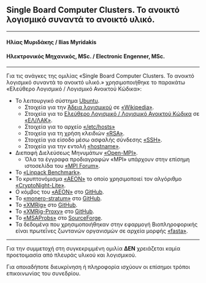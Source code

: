 ## **Single Board Computer Clusters. Το ανοικτό λογισμικό συναντά το ανοικτό υλικό.**
---
#### **Ηλίας Μυριδάκης / Ilias Myridakis**
#### **Ηλεκτρονικός Μηχανικός, MSc. / Electronic Engenner, MSc.**
--- 
Για τις ανάγκες της ομιλίας «Single Board Computer Clusters. Το ανοικτό λογισμικό συναντά το ανοικτό υλικό.» χρησιμοποιήθηκε το παρακάτω «Ελεύθερο Λογισμικό / Λογισμικό Ανοικτού Κώδικα»:

- Το λειτουργικό σύστημα [Ubuntu](www.ubuntu.com).
  - Στοιχεία για την [Άδεια λογισμικού](https://el.wikipedia.org/wiki/Άδεια_λογισμικού) σε [«Wikipedia»](wikipedia.org).
  - Στοιχεία για το [Ελεύθερο Λογισμικό / Λογισμικό Ανοικτού Κώδικα](https://mathe.ellak.gr/) σε [«ΕΛ/ΛΑΚ»](ellak.gr).
  - Στοιχεία για το αρχείο [«/etc/hosts»](en.wikipedia.org/wiki/Hosts_(file))
  - Στοιχεία για τη χρήση κλειδιών [«RSA»](en.wikipedia.org/wiki/RSA_(cryptosystem)).
  - Στοιχεία για είσοδο μέσω ασφαλής σύνδεσης [«SSΗ»](en.wikipedia.org/wiki/Secure_Shell).
  - Στοιχεία για την εντολή [«hostname»](www.linfo.org/hostname_command.html).
- Διεπαφή Διελεύσεως Μηνυμάτων [«Open-MPI»](www.open-mpi.org).
  - Όλα τα έγγραφα προδιαγραφών «MPI» υπάρχουν στην επίσημη ιστοσελίδα του [«MPI Forum»](http://www.mpi-forum.org).
- Το [«Linpack Benchmark»](www.top500.org/project/linpack).
- Το κρυπτονόμισμα [«AEON»](www.aeon.cash) το οποίο χρησιμοποιεί τον αλγόριθμο [«CryptoNight-Lite»](en.bitcoinwiki.org/wiki/CryptoNight-Lite).
- Ο κόμβος του [«ΑΕΟΝ»](github.com/aeonix/aeon) στο [GitHub](github.com).
- Το [«monero-stratum»](github.com/sammy007/monero-stratum/tree/aeon) στο [GitHub](github.com).
- Το [«XMRig»](github.com/xmrig/xmrig) στο [GitHub](github.com).
- Το [«XMRig-Proxy»](github.com/xmrig/xmrig-proxy) στο [GitHub](github.com).
- Το [«MSAProbs»](msaprobs.sourceforge.net) στο [SourceForge](sourceforge.net). 
- Τα δεδομένα που χρησιμοποιήθηκαν στην εφαρμογή Βιοπληροφορικής είναι πρωτεΐνες ζωντανών οργανισμών σε αρχεία μορφής [«fasta»](en.wikipedia.org/wiki/FASTA_format).

---

Για την συμμετοχή στη συγκεκριμμένη ομιλία **ΔΕΝ** χρειάζεται καμία προετοιμασία από πλευράς υλικού και λογισμικού.

Για οποιαδήποτε διευκρίνηση ή πληροφορία ισχύουν οι επίσημοι τρόποι επικοινωνίας του συνεδρίου.
